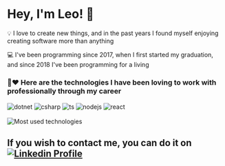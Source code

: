 # Hey, I'm Leo! 👋

💡 I love to create new things, and in the past years I found myself enjoying creating software more than anything

💻 I've been programming since 2017, when I first started my graduation, and since 2018 I've been programming for a living

### 💼❤️ Here are the technologies I have been loving to work with professionally through my career

<div style="display: inline_block">
  <img align="center" alt="dotnet" src="https://img.shields.io/badge/.NET-5C2D91?style=for-the-badge&logo=.net&logoColor=white" />
  <img align="center" alt="csharp" src="https://img.shields.io/badge/C%23-239120?style=for-the-badge&logo=c-sharp&logoColor=white" />
  <img align="center" alt="ts" src="https://img.shields.io/badge/TypeScript-007ACC?style=for-the-badge&logo=typescript&logoColor=white" />
  <img align="center" alt="nodejs" src="https://img.shields.io/badge/Node.js-43853D?style=for-the-badge&logo=node.js&logoColor=white" />
  <img align="center" alt="react" src="https://img.shields.io/badge/React-20232A?style=for-the-badge&logo=react&logoColor=61DAFB" /><br /><br />
  <img align="center" alt="Most used technologies" src="https://github-readme-stats.vercel.app/api/top-langs/?username=leoprietsch&layout=compact&theme=midnight-purple" />
</div>

## If you wish to contact me, you can do it on [![Linkedin Profile](https://img.shields.io/badge/LinkedIn-0077B5?style=for-the-badge&logo=linkedin&logoColor=white)](https://www.linkedin.com/in/leoprietsch)
